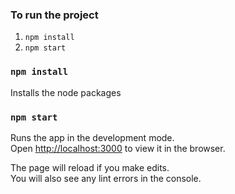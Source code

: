 ### To run the project

1. `npm install`
2. `npm start`

### `npm install`

Installs the node packages

### `npm start`

Runs the app in the development mode.<br>
Open [http://localhost:3000](http://localhost:3000) to view it in the browser.

The page will reload if you make edits.<br>
You will also see any lint errors in the console.